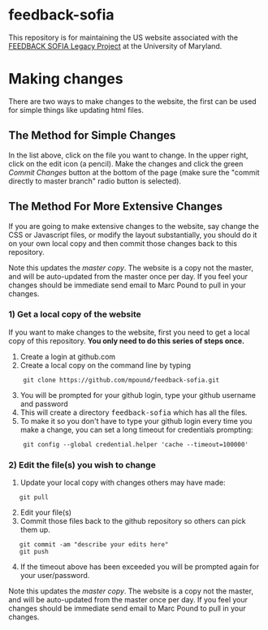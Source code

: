 # feedback-sofia
This repository is for maintaining the US website associated with the [FEEDBACK SOFIA Legacy Project]( http://feedback.astro.umd.edu) at the University of Maryland.

# Making changes
There are two ways to make changes to the website, the first can be used for simple things like updating html files.  

## The Method for Simple Changes
In the list above, click on the file you want to change.  In the upper right, click on the edit icon (a pencil).  Make the changes and click the green *Commit Changes* button at the bottom of the page (make sure the "commit directly to master branch" radio button is selected).

## The Method For More Extensive Changes
If you are going to make extensive changes to the website, say change the CSS or Javascript files, or modify the layout substantially, you should do it on your own local copy and then commit those changes back to this repository.

Note this updates the <i>master copy</i>.  The website is a copy not the master, and will be auto-updated from the master once per day. If you feel your changes should be immediate send email to Marc Pound to pull in your changes.

### 1) Get a local copy of the website
If you want to make changes to the website, first you need to get a local copy of this repository.  **You only need to do this series of steps once.**
1. Create a login at github.com
2. Create a local copy on the command line by typing
```shell
    git clone https://github.com/mpound/feedback-sofia.git
```
3. You will be prompted for your github login, type your github username and password
4. This will create a directory <tt>feedback-sofia</tt> which has all the files.
5. To make it so you don't have to type your github login every time you make a change, you can set a long timeout for credentials prompting:
```shell
    git config --global credential.helper 'cache --timeout=100000'
```
 
 ### 2) Edit the file(s) you wish to change
 1. Update your local copy with changes others may have made:
 ```shell
    git pull
 ```
 2. Edit your file(s)
 3. Commit those files back to the github repository so others can pick them up.  
 ```shell
    git commit -am "describe your edits here" 
    git push
 ```
 4. If the timeout above has been exceeded you will be prompted again for your user/password.
 
 Note this updates the <i>master copy</i>.  The website is a copy not the master, and will be auto-updated from the master once per day. If you feel your changes should be immediate send email to Marc Pound to pull in your changes.
 
